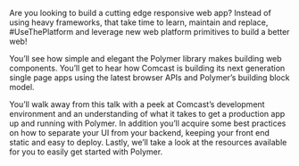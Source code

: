 Are you looking to build a cutting edge responsive web app? Instead of using heavy frameworks, that take time to learn, maintain and replace, #UseThePlatform and leverage new web platform primitives to build a better web!

You’ll see how simple and elegant the Polymer library makes building web components. You’ll get to hear how Comcast is building its next generation single page apps using the latest browser APIs and Polymer’s building block model.

You’ll walk away from this talk with a peek at Comcast’s development environment and an understanding of what it takes to get a production app up and running with Polymer. In addition you’ll acquire some best practices on how to separate your UI from your backend, keeping your front end static and easy to deploy. Lastly, we’ll take a look at the resources available for you to easily get started with Polymer.
